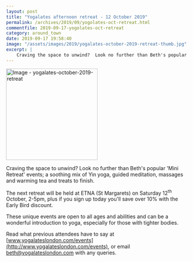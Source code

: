 ```yaml
---
layout: post
title: "Yogalates afternoon retreat - 12 October 2019"
permalink: /archives/2019/09/yogolates-oct-retreat.html
commentfile: 2019-09-17-yogolates-oct-retreat
category: around_town
date: 2019-09-17 19:58:40
image: "/assets/images/2019/yogalates-october-2019-retreat-thumb.jpg"
excerpt: |
    Craving the space to unwind?  Look no further than Beth's popular 'Mini Retreat' events; a soothing mix of Yin yoga, guided meditation, massages and warming tea and treats to finish.
---
```

<a href="/assets/images/2019/yogalates-october-2019-retreat.jpg" title="Click for a larger image"><img src="/assets/images/2019/yogalates-october-2019-retreat-thumb.jpg" width="250" alt="Image - yogalates-october-2019-retreat"  class="photo right"/></a>

Craving the space to unwind?  Look no further than Beth's popular 'Mini Retreat' events; a soothing mix of Yin yoga, guided meditation, massages and warming tea and treats to finish.

The next retreat will be held at ETNA (St Margarets) on Saturday 12<sup>th</sup> October, 2-5pm, plus if you sign up today you'll save over 10% with the Early Bird discount.

These unique events are open to all ages and abilities and can be a wonderful introduction to yoga, especially for those with tighter bodies.

Read what previous attendees have to say at [www.yogalateslondon.com/events](http://www.yogalateslondon.com/events), or email  [beth@yogalateslondon.com](mailto:beth@yogalateslondon.com) with any queries.
